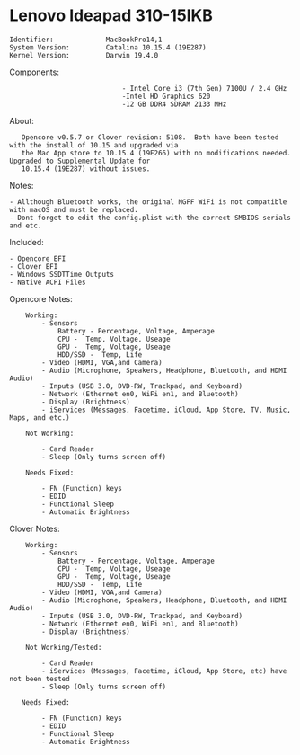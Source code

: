 # Lenovo Ideapad 310-15IKB


    Identifier:             MacBookPro14,1  
    System Version:         Catalina 10.15.4 (19E287) 
    Kernel Version:         Darwin 19.4.0

Components:    
    
                                - Intel Core i3 (7th Gen) 7100U / 2.4 GHz
                                -Intel HD Graphics 620          
                                -12 GB DDR4 SDRAM 2133 MHz

About:

       Opencore v0.5.7 or Clover revision: 5108.  Both have been tested with the install of 10.15 and upgraded via 
       the Mac App store to 10.15.4 (19E266) with no modifications needed. Upgraded to Supplemental Update for 
       10.15.4 (19E287) without issues.

Notes:

    - Allthough Bluetooth works, the original NGFF WiFi is not compatible with macOS and must be replaced.
    - Dont forget to edit the config.plist with the correct SMBIOS serials and etc.  

Included:
    
    - Opencore EFI
    - Clover EFI
    - Windows SSDTTime Outputs
    - Native ACPI Files

Opencore Notes:

        Working:
            - Sensors 
                Battery - Percentage, Voltage, Amperage 
                CPU -  Temp, Voltage, Useage
                GPU -  Temp, Voltage, Useage 
                HDD/SSD -  Temp, Life
            - Video (HDMI, VGA,and Camera)
            - Audio (Microphone, Speakers, Headphone, Bluetooth, and HDMI Audio)
            - Inputs (USB 3.0, DVD-RW, Trackpad, and Keyboard)
            - Network (Ethernet en0, WiFi en1, and Bluetooth)
            - Display (Brightness)      
            - iServices (Messages, Facetime, iCloud, App Store, TV, Music, Maps, and etc.)    

        Not Working:

            - Card Reader
            - Sleep (Only turns screen off)

        Needs Fixed:

            - FN (Function) keys
            - EDID
            - Functional Sleep
            - Automatic Brightness


Clover Notes:

        Working:
            - Sensors 
                Battery - Percentage, Voltage, Amperage 
                CPU -  Temp, Voltage, Useage
                GPU -  Temp, Voltage, Useage 
                HDD/SSD -  Temp, Life
            - Video (HDMI, VGA,and Camera)
            - Audio (Microphone, Speakers, Headphone, Bluetooth, and HDMI Audio)
            - Inputs (USB 3.0, DVD-RW, Trackpad, and Keyboard)
            - Network (Ethernet en0, WiFi en1, and Bluetooth)
            - Display (Brightness)
	    
        Not Working/Tested:

            - Card Reader
            - iServices (Messages, Facetime, iCloud, App Store, etc) have not been tested
            - Sleep (Only turns screen off)

       Needs Fixed:

            - FN (Function) keys
            - EDID
            - Functional Sleep
            - Automatic Brightness


